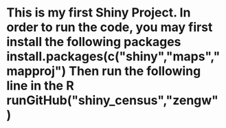 <h1>This is my first Shiny Project.
In order to run the code, you may first install the following packages
install.packages(c("shiny","maps","mapproj")
Then run the following line in the R 
runGitHub("shiny_census","zengw" )